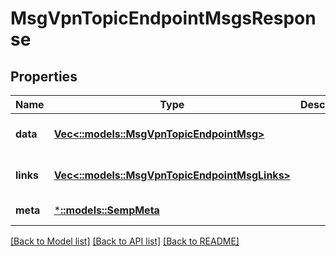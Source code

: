 # MsgVpnTopicEndpointMsgsResponse

## Properties
Name | Type | Description | Notes
------------ | ------------- | ------------- | -------------
**data** | [**Vec<::models::MsgVpnTopicEndpointMsg>**](MsgVpnTopicEndpointMsg.md) |  | [optional] [default to null]
**links** | [**Vec<::models::MsgVpnTopicEndpointMsgLinks>**](MsgVpnTopicEndpointMsgLinks.md) |  | [optional] [default to null]
**meta** | [***::models::SempMeta**](SempMeta.md) |  | [default to null]

[[Back to Model list]](../README.md#documentation-for-models) [[Back to API list]](../README.md#documentation-for-api-endpoints) [[Back to README]](../README.md)


